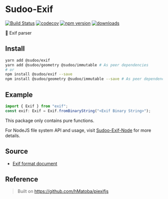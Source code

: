 # Sudoo-Exif

[![Build Status](https://travis-ci.com/SudoDotDog/Sudoo-Exif.svg?branch=master)](https://travis-ci.com/SudoDotDog/Sudoo-Exif)
[![codecov](https://codecov.io/gh/SudoDotDog/Sudoo-Exif/branch/master/graph/badge.svg)](https://codecov.io/gh/SudoDotDog/Sudoo-Exif)
[![npm version](https://badge.fury.io/js/%40sudoo%2Fexif.svg)](https://www.npmjs.com/package/@sudoo/exif)
[![downloads](https://img.shields.io/npm/dm/@sudoo/exif.svg)](https://www.npmjs.com/package/@sudoo/exif)

:sparkler: Exif parser

## Install

```sh
yarn add @sudoo/exif 
yarn add @sudoo/geometry @sudoo/immutable # As peer dependencies
# or
npm install @sudoo/exif --save
npm install @sudoo/geometry @sudoo/immutable --save # As peer dependencies
```

## Example

```ts
import { Exif } from "exif";
const exif: Exif = Exif.fromBinaryString("<Exif Binary String>");
```

This package only contains pure functions.

For NodeJS file system API and usage, visit [Sudoo-Exif-Node](//exif-node.sudo.dog) for more details.

## Source

-   [Exif format document](http://www.cipa.jp/std/documents/e/DC-008-2012_E.pdf)

## Reference

> Built on <https://github.com/hMatoba/piexifjs>
